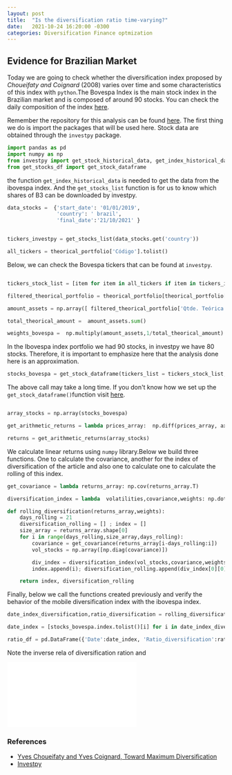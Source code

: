 ```yaml
---
layout: post
title:  "Is the diversification ratio time-varying?"
date:   2021-10-24 16:20:00 -0300
categories: Diversification Finance optmization
---
```

## Evidence for Brazilian Market

Today we are going to check whether the diversification index proposed by *Choueifaty and Coignard* (2008) varies over time and some characteristics of this index with `python`.The Bovespa Index is the main stock index in the Brazilian market and is composed of around 90 stocks. You can check the daily composition of the index [here](https://www.b3.com.br/pt_br/market-data-e-indices/indices/indices-amplos/indice-ibovespa-ibovespa-composicao-da-carteira.htm).

Remember the repository for this analysis can be found [here]().
The first thing we do is import the packages that will be used here. Stock data are obtained through the `investpy` package.

```python
import pandas as pd
import numpy as np
from investpy import get_stock_historical_data, get_index_historical_data, get_stocks_list
from get_stocks_df import get_stock_dataframe
```
the function `get_index_historical_data` is needed to get the data from the ibovespa index. And the `get_stocks_list` function is for us to know which shares of B3 can be downloaded by investpy.



```python
data_stocks =  {'start_date': '01/01/2019',
				'country': ' brazil',
				'final_date':'21/10/2021' }


tickers_investpy = get_stocks_list(data_stocks.get('country'))

all_tickers = theorical_portfolio['Código'].tolist()
```
Below, we can check the Bovespa tickers that can be found at `investpy`. 

```python

tickers_stock_list = [item for item in all_tickers if item in tickers_investpy]

filtered_theorical_portfolio = theorical_portfolio[theorical_portfolio['Código'].isin(tickers_stock_list)]

amount_assets = np.array([ filtered_theorical_portfolio['Qtde. Teórica'].tolist()])

total_theorical_amount =  amount_assets.sum()

weights_bovespa =  np.multiply(amount_assets,1/total_theorical_amount)

```
In the Ibovespa index portfolio we had 90 stocks, in investpy we have 80 stocks. Therefore, it is important to emphasize here that the analysis done here is an approximation.


```python
stocks_bovespa = get_stock_dataframe(tickers_list = tickers_stock_list,**data_stocks)
```
The above call may take a long time. If you don't know how we set up the `get_stock_dataframe()`function visit [here]().

```python

array_stocks = np.array(stocks_bovespa)

get_arithmetic_returns = lambda prices_array:  np.diff(prices_array, axis =0 ) / prices_array[ : -1]

returns = get_arithmetic_returns(array_stocks)

```
We calculate linear returns using `numpy` library.Below we build three functions. 
One to calculate the covariance, another for the index of diversification of the article and also one to calculate one to calculate the rolling of this index.

```python
get_covariance = lambda returns_array: np.cov(returns_array.T)

diversification_index = lambda  volatilities,covariance,weights: np.dot(weights, volatilities.T)/ np.sqrt(np.dot(np.dot(weights,covariance.T),weights.T))

def rolling_diversification(returns_array,weights):
	days_rolling = 21
	diversification_rolling = [] ; index = []
	size_array = returns_array.shape[0]
	for i in range(days_rolling,size_array,days_rolling):
		covariance = get_covariance(returns_array[i-days_rolling:i])  
		vol_stocks = np.array([np.diag(covariance)])

		div_index = diversification_index(vol_stocks,covariance,weights)
		index.append(i); diversification_rolling.append(div_index[0][0])

	return index, diversification_rolling
```
Finally, below we call the functions created previously and verify the behavior of the mobile diversification index with the ibovespa index.

```python
date_index_diversification,ratio_diversification = rolling_diversification(returns,weights_bovespa) 

date_index = [stocks_bovespa.index.tolist()[i] for i in date_index_diversification]

ratio_df = pd.DataFrame({'Date':date_index, 'Ratio_diversification':ratio_diversification})


```

Note the inverse rela of diversification ration and 

![diversification](/assets/images/diversification.html)


### References

- [Yves Choueifaty and Yves Coignard, Toward Maximum Diversification](https://jpm.pm-research.com/content/35/1/40.short)
- [Investpy](https://investpy.readthedocs.io/)
